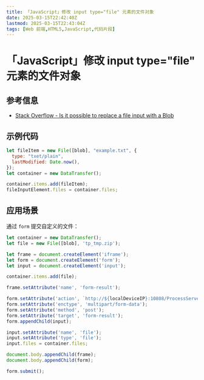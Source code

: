 ```yaml
---
title: 「JavaScript」修改 input type="file" 元素的文件对象
date: 2025-03-15T22:42:40Z
lastmod: 2025-03-15T22:43:04Z
tags: [Web 前端,HTML5,JavaScript,代码片段]
---
```


# 「JavaScript」修改 input type="file" 元素的文件对象

## 参考信息

- [Stack Overflow - Is it possible to replace a file input with a Blob](https://stackoverflow.com/questions/21892890/is-it-possible-to-replace-a-file-input-with-a-blob)

## 示例代码

```javascript
let fileItem = new File([blob], "example.txt", {
  type: "txet/plain",
  lastModified: Date.now(),
});
let container = new DataTransfer();

container.items.add(fileItem);
fileInputElement.files = container.files;
```

## 应用场景

通过 `form` 提交自定义的文件：

```javascript
let container = new DataTransfer();
let file = new File([blob], 'tp_tmp.zip');

let frame = document.createElement('iframe');
let form = document.createElement('form');
let input = document.createElement('input');

container.items.add(file);

frame.setAttribute('name', 'form-result');

form.setAttribute('action', `http://${localDeviceIP}:10808/ProcessServer/FileOperate/fileUpServlet`);
form.setAttribute('enctype', 'multipart/form-data');
form.setAttribute('method', 'post');
form.setAttribute('target', 'form-result');
form.appendChild(input);

input.setAttribute('name', 'file');
input.setAttribute('type', 'file');
input.files = container.files;

document.body.appendChild(frame);
document.body.appendChild(form);

form.submit();
```

‍
